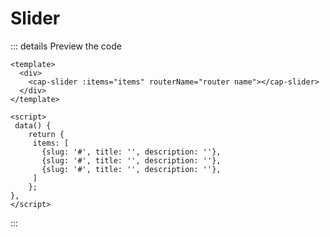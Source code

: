 # Slider

<demo-slider></demo-slider>

::: details Preview the code

```vue
<template>
  <div>
    <cap-slider :items="items" routerName="router name"></cap-slider>
  </div>
</template>

<script>
 data() {
	return {
     items: [
       {slug: '#', title: '', description: ''},
       {slug: '#', title: '', description: ''},
       {slug: '#', title: '', description: ''},
     ]
	};
},
</script>
```

:::
